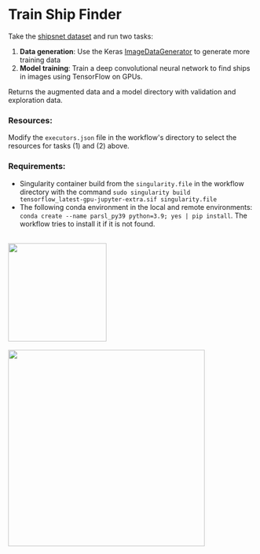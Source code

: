# Train Ship Finder
Take the [shipsnet dataset](https://www.kaggle.com/datasets/rhammell/ships-in-satellite-imagery) and run two tasks:
1. **Data generation**: Use the Keras [ImageDataGenerator](https://www.tensorflow.org/api_docs/python/tf/keras/preprocessing/image/ImageDataGenerator) to generate more training data
2. **Model training**: Train a deep convolutional neural network to find ships in images using TensorFlow on GPUs.

Returns the augmented data and a model directory with validation and exploration data.


### Resources:
Modify the `executors.json` file in the workflow's directory to select the resources for tasks (1) and (2) above.

### Requirements:
- Singularity container build from the `singularity.file` in the workflow directory with the command `sudo singularity build tensorflow_latest-gpu-jupyter-extra.sif singularity.file`
- The following conda environment in the local and remote environments: `conda create --name parsl_py39 python=3.9; yes | pip install`. The workflow tries to install it if it is not found.
<br>
<div style="text-align:left;"><img src="https://www.dropbox.com/s/ovh4dhkb0zto3gz/diu_training.png?raw=1" height="200"></div>
<br>
<div style="text-align:left;"><img src="https://www.dropbox.com/s/s6mgr79cuw0rw0d/diu_workflow_diagram.png?raw=1" height="400"></div>